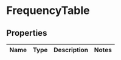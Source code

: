 # FrequencyTable

## Properties
Name | Type | Description | Notes
------------ | ------------- | ------------- | -------------
